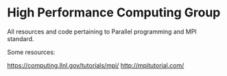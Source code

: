 # High Performance Computing Group
All resources and code pertaining to Parallel programming and MPI standard.


Some resources:

https://computing.llnl.gov/tutorials/mpi/
http://mpitutorial.com/
